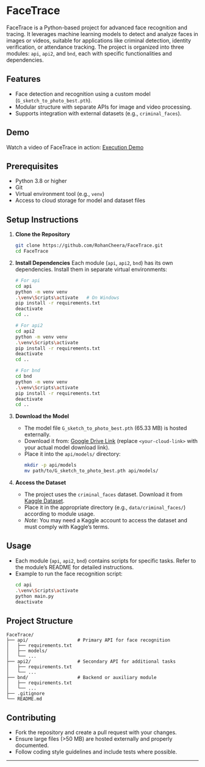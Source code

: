 
# FaceTrace

FaceTrace is a Python-based project for advanced face recognition and tracing. It leverages machine learning models to detect and analyze faces in images or videos, suitable for applications like criminal detection, identity verification, or attendance tracking. The project is organized into three modules: `api`, `api2`, and `bnd`, each with specific functionalities and dependencies.

## Features
- Face detection and recognition using a custom model (`G_sketch_to_photo_best.pth`).
- Modular structure with separate APIs for image and video processing.
- Supports integration with external datasets (e.g., `criminal_faces`).

## Demo
Watch a video of FaceTrace in action: [Execution Demo](https://drive.google.com/file/d/1rexNACGenBhDd2ktu1j_Av_imk3ypX9K/view?usp=sharing)

## Prerequisites
- Python 3.8 or higher
- Git
- Virtual environment tool (e.g., `venv`)
- Access to cloud storage for model and dataset files

## Setup Instructions

1. **Clone the Repository**
   ```bash
   git clone https://github.com/RohanCheera/FaceTrace.git
   cd FaceTrace
   ```

2. **Install Dependencies**
   Each module (`api`, `api2`, `bnd`) has its own dependencies. Install them in separate virtual environments:
   ```bash
   # For api
   cd api
   python -m venv venv
   .\venv\Scripts\activate   # On Windows
   pip install -r requirements.txt
   deactivate
   cd ..

   # For api2
   cd api2
   python -m venv venv
   .\venv\Scripts\activate
   pip install -r requirements.txt
   deactivate
   cd ..

   # For bnd
   cd bnd
   python -m venv venv
   .\venv\Scripts\activate
   pip install -r requirements.txt
   deactivate
   cd ..
   ```

3. **Download the Model**
   - The model file `G_sketch_to_photo_best.pth` (65.33 MB) is hosted externally.
   - Download it from: [Google Drive Link](https://colab.research.google.com/drive/1VMUtjNmf8jmfnsH5dujAN-nHWVJPw7tY?usp=sharing) (replace `<your-cloud-link>` with your actual model download link).
   - Place it into the `api/models/` directory:
     ```bash
     mkdir -p api/models
     mv path/to/G_sketch_to_photo_best.pth api/models/
     ```

4. **Access the Dataset**
   - The project uses the `criminal_faces` dataset. Download it from [Kaggle Dataset](https://www.kaggle.com/code/mehmetokuyar/criminal-dedection/data).
   - Place it in the appropriate directory (e.g., `data/criminal_faces/`) according to module usage.
   - *Note*: You may need a Kaggle account to access the dataset and must comply with Kaggle’s terms.

## Usage
- Each module (`api`, `api2`, `bnd`) contains scripts for specific tasks. Refer to the module’s README for detailed instructions.
- Example to run the face recognition script:
  ```bash
  cd api
  .\venv\Scripts\activate
  python main.py
  deactivate
  ```

## Project Structure
```
FaceTrace/
├── api/                  # Primary API for face recognition
│   ├── requirements.txt
│   ├── models/
│   └── ...
├── api2/                 # Secondary API for additional tasks
│   ├── requirements.txt
│   └── ...
├── bnd/                  # Backend or auxiliary module
│   ├── requirements.txt
│   └── ...
├── .gitignore
└── README.md
```

## Contributing
- Fork the repository and create a pull request with your changes.
- Ensure large files (>50 MB) are hosted externally and properly documented.
- Follow coding style guidelines and include tests where possible.

---
